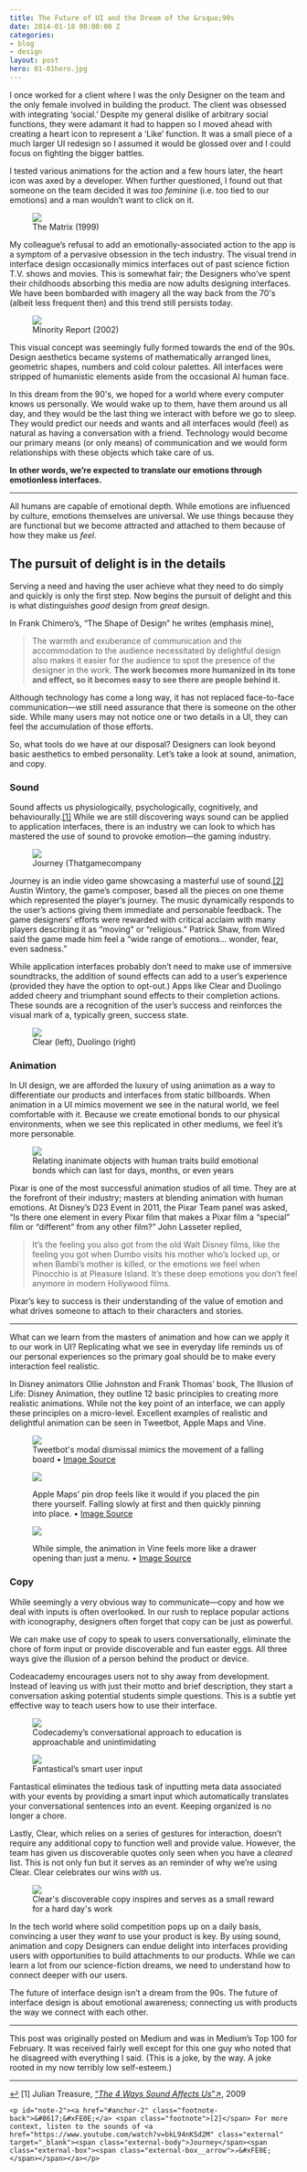 ```yaml
---
title: The Future of UI and the Dream of the &rsquo;90s
date: 2014-01-18 00:00:00 Z
categories:
- blog
- design
layout: post
hero: 01-01hero.jpg
---
```


I once worked for a client where I was the only Designer on the team and the only female involved in building the product. The client was obsessed with integrating ‘social.’ Despite my general dislike of arbitrary social functions, they were adamant it had to happen so I moved ahead with creating a heart icon to represent a ‘Like’ function. It was a small piece of a much larger UI redesign so I assumed it would be glossed over and I could focus on fighting the bigger battles.

I tested various animations for the action and a few hours later, the heart icon was axed by a developer. When further questioned, I found out that someone on the team decided it was *too feminine* (i.e. too tied to our emotions) and a man wouldn’t want to click on it.
	
<figure>
	<img src="/img/post/01-02thematrix.jpg">
	<figcaption>The Matrix (1999)</figcaption>
</figure>

My colleague’s refusal to add an emotionally-associated action to the app is a symptom of a pervasive obsession in the tech industry. The visual trend in interface design occasionally mimics interfaces out of past science fiction T.V. shows and movies. This is somewhat fair; the Designers who’ve spent their childhoods absorbing this media are now adults designing interfaces. We have been bombarded with imagery all the way back from the 70's (albeit less frequent then) and this trend still persists today.

<figure class="left">
	<img src="/img/post/01-03minority.jpg">
	<figcaption>Minority Report (2002)</figcaption>
</figure>

This visual concept was seemingly fully formed towards the end of the 90s. Design aesthetics became systems of mathematically arranged lines, geometric shapes, numbers and cold colour palettes. All interfaces were stripped of humanistic elements aside from the occasional AI human face.

In this dream from the 90's, we hoped for a world where every computer knows us personally. We would wake up to them, have them around us all day, and they would be the last thing we interact with before we go to sleep. They would predict our needs and wants and all interfaces would (feel) as natural as having a conversation with a friend. Technology would become our primary means (or only means) of communication and we would form relationships with these objects which take care of us.

**In other words, we’re expected to translate our emotions through emotionless interfaces.**

<hr class="small">

All humans are capable of emotional depth. While emotions are influenced by culture, emotions themselves are universal. We use things because they are functional but we become attracted and attached to them because of how they make us *feel*.

## The pursuit of delight is in the details

Serving a need and having the user achieve what they need to do simply and quickly is only the first step. Now begins the pursuit of delight and this is what distinguishes *good* design from *great* design.

In Frank Chimero’s, “The Shape of Design” he writes (emphasis mine),
		
> The warmth and exuberance of communication and the accommodation to the audience necessitated by delightful design also makes it easier for the audience to spot the presence of the designer in the work. **The work becomes more humanized in its tone and effect, so it becomes easy to see there are people behind it.**

Although technology has come a long way, it has not replaced face-to-face communication—we still need assurance that there is someone on the other side. While many users may not notice one or two details in a UI, they can feel the accumulation of those efforts.

So, what tools do we have at our disposal? Designers can look beyond basic aesthetics to embed personality. Let’s take a look at sound, animation, and copy.

### Sound

Sound affects us physiologically, psychologically, cognitively, and behaviourally.<a id="anchor-1" href="#note-1" class="fieldnotes-anchor">[1]</a> While we are still discovering ways sound can be applied to application interfaces, there is an industry we can look to which has mastered the use of sound to provoke emotion—the gaming industry.

<figure>
	<img src="/img/post/01-04journey.jpg">
	<figcaption>Journey (Thatgamecompany</figcaption>
</figure>

Journey is an indie video game showcasing a masterful use of sound.<a id="anchor-2" href="#note-2" class="fieldnotes-anchor">[2]</a> Austin Wintory, the game’s composer, based all the pieces on one theme which represented the player’s journey. The music dynamically responds to the user’s actions giving them immediate and personable feedback. The game designers’ efforts were rewarded with critical acclaim with many players describing it as “moving” or “religious.” Patrick Shaw, from Wired said the game made him feel a “wide range of emotions… wonder, fear, even sadness.”

While application interfaces probably don’t need to make use of immersive soundtracks, the addition of sound effects can add to a user’s experience (provided they have the option to opt-out.) Apps like Clear and Duolingo added cheery and triumphant sound effects to their completion actions. These sounds are a recognition of the user’s success and reinforces the visual mark of a, typically green, success state.

<figure>
	<img src="/img/post/01-05apps.jpg">
	<figcaption>Clear (left), Duolingo (right)</figcaption>
</figure>

### Animation

In UI design, we are afforded the luxury of using animation as a way to differentiate our products and interfaces from static billboards. When animation in a UI mimics movement we see in the natural world, we feel comfortable with it. Because we create emotional bonds to our physical environments, when we see this replicated in other mediums, we feel it’s more personable.

<figure>
	<img src="/img/post/01-06walle.jpg">
	<figcaption>Relating inanimate objects with human traits build emotional bonds which can last for days, months, or even years</figcaption>
</figure>

Pixar is one of the most successful animation studios of all time. They are at the forefront of their industry; masters at blending animation with human emotions. At Disney’s D23 Event in 2011, the Pixar Team panel was asked, “Is there one element in every Pixar film that makes a Pixar film a “special” film or “different” from any other film?” John Lasseter replied,

> It’s the feeling you also got from the old Walt Disney films, like the feeling you got when Dumbo visits his mother who’s locked up, or when Bambi’s mother is killed, or the emotions we feel when Pinocchio is at Pleasure Island. It’s these deep emotions you don’t feel anymore in modern Hollywood films.

Pixar’s key to success is their understanding of the value of emotion and what drives someone to attach to their characters and stories.

<hr class="small">

What can we learn from the masters of animation and how can we apply it to our work in UI? Replicating what we see in everyday life reminds us of our personal experiences so the primary goal should be to make every interaction feel realistic.

In Disney animators Ollie Johnston and Frank Thomas’ book, The Illusion of Life: Disney Animation, they outline 12 basic principles to creating more realistic animations. While not the key point of an interface, we can apply these principles on a micro-level. Excellent examples of realistic and delightful animation can be seen in Tweetbot, Apple Maps and Vine.

<div class="grid">
	<div class="grid__item three--one-third">
		<figure>
			<img src="/img/post/01-07tweetbot.gif">
			<figcaption>Tweetbot's modal dismissal mimics the movement of a falling board • <a href="http://ui-animations.com">Image Source</a></figcaption>
		</figure>
	</div>
	<div class="grid__item three--one-third">
		<figure>
			<img src="/img/post/01-08apple.gif">
			<figcaption><p>Apple Maps’ pin drop feels like it would if you placed the pin there yourself. Falling slowly at first and then quickly pinning into place. • <a href="http://ui-animations.com">Image Source</a></p></figcaption>
		</figure>
	</div>
	<div class="grid__item three--one-third">
		<figure>
			<img src="/img/post/01-09vine.gif">
			<figcaption><p>While simple, the animation in Vine feels more like a drawer opening than just a menu. • <a href="http://ui-animations.com">Image Source</a></p></figcaption>
		</figure>
	</div>
</div>

### Copy

While seemingly a very obvious way to communicate—copy and how we deal with inputs is often overlooked. In our rush to replace popular actions with iconography, designers often forget that copy can be just as powerful.

We can make use of copy to speak to users conversationally, eliminate the chore of form input or provide discoverable and fun easter eggs. All three ways give the illusion of a person behind the product or device.

Codeacademy encourages users not to shy away from development. Instead of leaving us with just their motto and brief description, they start a conversation asking potential students simple questions. This is a subtle yet effective way to teach users how to use their interface.

<figure>
	<img src="/img/post/01-10codecademy.jpg">
	<figcaption>Codecademy’s conversational approach to education is approachable and unintimidating</figcaption>
</figure>

<figure class="left">
	<img src="/img/post/01-11fantastical.jpg">
	<figcaption>Fantastical’s smart user input</figcaption>
</figure>

Fantastical eliminates the tedious task of inputting meta data associated with your events by providing a smart input which automatically translates your conversational sentences into an event. Keeping organized is no longer a chore.

Lastly, Clear, which relies on a series of gestures for interaction, doesn’t require any additional copy to function well and provide value. However, the team has given us discoverable quotes only seen when you have a *cleared* list. This is not only fun but it serves as an reminder of why we’re using Clear. Clear celebrates our wins *with* us.

<figure>
	<img src="/img/post/01-12clear.jpg">
	<figcaption>Clear's discoverable copy inspires and serves as a small reward for a hard day's work</figcaption>
</figure>

In the tech world where solid competition pops up on a daily basis, convincing a user they *want* to use your product is key. By using sound, animation and copy Designers can endue delight into interfaces providing users with opportunities to build attachments to our products. While we can learn a lot from our science-fiction dreams, we need to understand how to connect deeper with our users.

The future of interface design isn’t a dream from the 90s. The future of interface design is about emotional awareness; connecting us with products the way we connect with each other.

<hr class="small">

<div class="fieldnotes">
	<p>This post was originally posted on Medium and was in Medium’s Top 100 for February. It was received fairly well except for this one guy who noted that he disagreed with everything I said. (This is a joke, by the way. A joke rooted in my now terribly low self-esteem.)</p>
</div>

<hr class="small">

<div class="fieldnotes">
    <p id="note-1"><a href="#anchor-1" class="footnote-back">&#8617;&#xFE0E;</a> <span class="footnote">[1]</span> Julian Treasure, <a href="http://www.ted.com/talks/julian_treasure_the_4_ways_sound_affects_us" class="external" target="_blank">&#8220;<span class="external-body"><em>The 4 Ways Sound Affects Us</em></span>&#8221;<span class="external-box"><span class="external-box__arrow">↗&#xFE0E;</span></span></a>, 2009</p>

    <p id="note-2"><a href="#anchor-2" class="footnote-back">&#8617;&#xFE0E;</a> <span class="footnote">[2]</span> For more context, listen to the sounds of <a href="https://www.youtube.com/watch?v=bkL94nKSd2M" class="external" target="_blank"><span class="external-body">Journey</span><span class="external-box"><span class="external-box__arrow">↗&#xFE0E;</span></span></a></p>
</div>